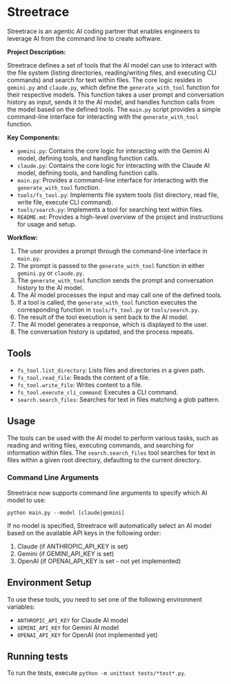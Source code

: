 # Streetrace

Streetrace is an agentic AI coding partner that enables engineers to leverage AI from the command line to create software.

**Project Description:**

Streetrace defines a set of tools that the AI model can use to interact with the file system (listing directories, reading/writing files, and executing CLI commands) and search for text within files. The core logic resides in `gemini.py` and `claude.py`, which define the `generate_with_tool` function for their respective models. This function takes a user prompt and conversation history as input, sends it to the AI model, and handles function calls from the model based on the defined tools. The `main.py` script provides a simple command-line interface for interacting with the `generate_with_tool` function.

**Key Components:**

*   `gemini.py`: Contains the core logic for interacting with the Gemini AI model, defining tools, and handling function calls.
*   `claude.py`: Contains the core logic for interacting with the Claude AI model, defining tools, and handling function calls.
*   `main.py`: Provides a command-line interface for interacting with the `generate_with_tool` function.
*   `tools/fs_tool.py`: Implements file system tools (list directory, read file, write file, execute CLI command).
*   `tools/search.py`: Implements a tool for searching text within files.
*   `README.md`: Provides a high-level overview of the project and instructions for usage and setup.

**Workflow:**

1.  The user provides a prompt through the command-line interface in `main.py`. 
2.  The prompt is passed to the `generate_with_tool` function in either `gemini.py` or `claude.py`. 
3.  The `generate_with_tool` function sends the prompt and conversation history to the AI model.
4.  The AI model processes the input and may call one of the defined tools.
5.  If a tool is called, the `generate_with_tool` function executes the corresponding function in `tools/fs_tool.py` or `tools/search.py`. 
6.  The result of the tool execution is sent back to the AI model.
7.  The AI model generates a response, which is displayed to the user. 
8.  The conversation history is updated, and the process repeats.

## Tools

*   `fs_tool.list_directory`: Lists files and directories in a given path.
*   `fs_tool.read_file`: Reads the content of a file.
*   `fs_tool.write_file`: Writes content to a file.
*   `fs_tool.execute_cli_command`: Executes a CLI command.
*   `search.search_files`: Searches for text in files matching a glob pattern.

## Usage

The tools can be used with the AI model to perform various tasks, such as reading and writing files, executing commands, and searching for information within files. The `search.search_files` tool searches for text in files within a given root directory, defaulting to the current directory.

### Command Line Arguments

Streetrace now supports command line arguments to specify which AI model to use:

```
python main.py --model [claude|gemini]
```

If no model is specified, Streetrace will automatically select an AI model based on the available API keys in the following order:
1. Claude (if ANTHROPIC_API_KEY is set)
2. Gemini (if GEMINI_API_KEY is set)
3. OpenAI (if OPENAI_API_KEY is set - not yet implemented)

## Environment Setup

To use these tools, you need to set one of the following environment variables:
- `ANTHROPIC_API_KEY` for Claude AI model
- `GEMINI_API_KEY` for Gemini AI model
- `OPENAI_API_KEY` for OpenAI (not implemented yet)

## Running tests

To run the tests, execute `python -m unittest tests/*test*.py`.